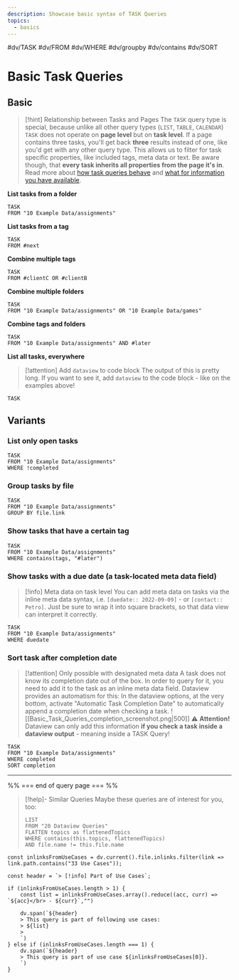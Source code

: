 ```yaml
---
description: Showcase basic syntax of TASK Queries
topics:
  - basics
---
```

 #dv/TASK #dv/FROM #dv/WHERE #dv/groupby #dv/contains #dv/SORT

# Basic Task Queries

## Basic 

> [!hint] Relationship between Tasks and Pages
> The `TASK` query type is special, because unlike all other query types (`LIST`, `TABLE`, `CALENDAR`) `TASK` does not operate on **page level** but on **task level**. If a page contains three tasks, you'll get back **three** results instead of one, like you'd get with any other query type. This allows us to filter for task specific properties, like included tags, meta data or text. Be aware though, that **every task inherits all properties from the page it's in**. Read more about [how task queries behave](https://blacksmithgu.github.io/obsidian-dataview/query/queries/#task-queries) and [what for information you have available](https://blacksmithgu.github.io/obsidian-dataview/data-annotation/#tasks).

**List tasks  from a folder**
```dataview
TASK
FROM "10 Example Data/assignments"
```

**List tasks from a tag**
```dataview
TASK
FROM #next
```

**Combine multiple tags**
```dataview
TASK
FROM #clientC OR #clientB
```

**Combine multiple folders**
```dataview
TASK
FROM "10 Example Data/assignments" OR "10 Example Data/games"
```

**Combine tags and folders**
```dataview
TASK
FROM "10 Example Data/assignments" AND #later  
```

**List all tasks, everywhere**

> [!attention] Add `dataview` to code block
> The output of this is pretty long. If you want to see it, add `dataview` to the code block - like on the examples above!

```
TASK
```

## Variants

### List only open tasks

```dataview
TASK
FROM "10 Example Data/assignments"
WHERE !completed
```

### Group tasks by file

```dataview
TASK
FROM "10 Example Data/assignments"
GROUP BY file.link
```

### Show tasks that have a certain tag

```dataview
TASK
FROM "10 Example Data/assignments"
WHERE contains(tags, "#later")
```

### Show tasks with a due date (a task-located meta data field)

> [!info] Meta data on task level
> You can add meta data on tasks via the inline meta data syntax, i.e. `[duedate:: 2022-09-09]` - or `[contact:: Petro]`. Just be sure to wrap it into square brackets, so that data view can interpret it correctly. 

```dataview
TASK
FROM "10 Example Data/assignments"
WHERE duedate
```

### Sort task after completion date

> [!attention] Only possible with designated meta data
> A task does not know its completion date out of the box. In order to query for it, you need to add it to the task as an inline meta data field. Dataview provides an automatism for this: In the dataview options, at the very bottom, activate "Automatic Task Completion Date" to automatically append a completion date when checking a task.
> ![[Basic_Task_Queries_completion_screenshot.png|500]]
> ⚠ **Attention!** Dataview can only add this information **if you check a task inside a dataview output** - meaning inside a TASK Query!

```dataview
TASK
FROM "10 Example Data/assignments"
WHERE completed
SORT completion
```

---
%% === end of query page === %%
> [!help]- Similar Queries
> Maybe these queries are of interest for you, too:
> ```dataview
> LIST
> FROM "20 Dataview Queries"
> FLATTEN topics as flattenedTopics
> WHERE contains(this.topics, flattenedTopics)
> AND file.name != this.file.name
> ```

```dataviewjs
const inlinksFromUseCases = dv.current().file.inlinks.filter(link => link.path.contains("33 Use Cases"));

const header = `> [!info] Part of Use Cases`;

if (inlinksFromUseCases.length > 1) {
	const list = inlinksFromUseCases.array().reduce((acc, curr) => `${acc}</br> - ${curr}`,"")

	dv.span(`${header}
    > This query is part of following use cases:
    > ${list}
    > 
	`)
} else if (inlinksFromUseCases.length === 1) {
	dv.span(`${header}
    > This query is part of use case ${inlinksFromUseCases[0]}.
	`)
}
```
